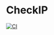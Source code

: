 # CheckIP

[![CI](https://github.com/checkip/checkip/workflows/CI/badge.svg?branch=main)](https://github.com/checkip/checkip/actions?query=workflow%3ACI)
